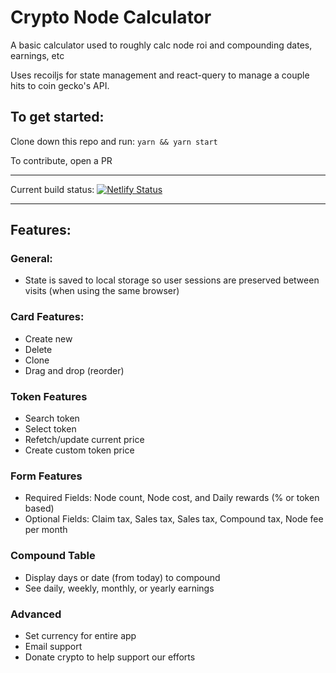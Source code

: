 # Crypto Node Calculator

A basic calculator used to roughly calc node roi and compounding dates, earnings, etc

Uses recoiljs for state management and react-query to manage a couple hits to coin gecko's API.

## To get started:

Clone down this repo and run: `yarn && yarn start`

To contribute, open a PR

---

Current build status:
[![Netlify Status](https://api.netlify.com/api/v1/badges/911fa035-a30f-4df6-8dc2-0683b6704dfc/deploy-status)](https://app.netlify.com/sites/relaxed-pike-d1bcb0/deploys)

---

## Features:

### General:

- State is saved to local storage so user sessions are preserved between visits (when using the same browser)

### Card Features:

- Create new
- Delete
- Clone
- Drag and drop (reorder)

### Token Features

- Search token
- Select token
- Refetch/update current price
- Create custom token price

### Form Features

- Required Fields: Node count, Node cost, and Daily rewards (% or token based)
- Optional Fields: Claim tax, Sales tax, Sales tax, Compound tax, Node fee per month

### Compound Table

- Display days or date (from today) to compound
- See daily, weekly, monthly, or yearly earnings

### Advanced

- Set currency for entire app
- Email support
- Donate crypto to help support our efforts
